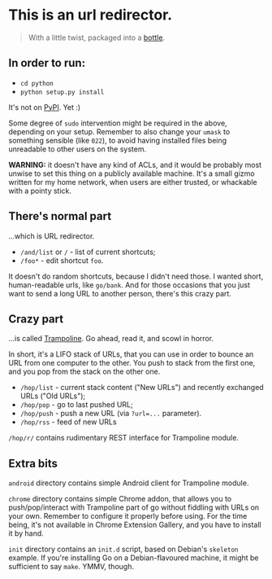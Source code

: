 # This is an url redirector.
>With a little twist, packaged into a [bottle](http://bottlepy.org).

## In order to run:
* `cd python`
* `python setup.py install`

It's not on [PyPI](http://pypi.python.org/pypi). Yet :)

Some degree of `sudo` intervention might be required in the above, depending on
your setup. Remember to also change your `umask` to something sensible (like
`022`), to avoid having installed files being unreadable to other users on the
system.

**WARNING:** it doesn't have any kind of ACLs, and it would be probably most
unwise to set this thing on a publicly available machine. It's a small gizmo
written for my home network, when users are either trusted, or whackable with
a pointy stick.

## There's normal part
...which is URL redirector.

* `/and/list` or `/` - list of current shortcuts;
* `/foo*` - edit shortcut `foo`.

It doesn't do random shortcuts, because I didn't need those. I wanted short,
human-readable urls, like `go/bank`. And for those occasions that you just want
to send a long URL to another person, there's this crazy part.

## Crazy part
...is called
[Trampoline](http://swissarmyhammer.wordpress.com/2009/05/17/sproing/). Go
ahead, read it, and scowl in horror.

In short, it's a LIFO stack of URLs, that
you can use in order to bounce an URL from one computer to the other. You push
to stack from the first one, and you pop from the stack on the other one.

* `/hop/list` - current stack content ("New URLs") and recently exchanged URLs ("Old URLs");
* `/hop/pop` - go to last pushed URL;
* `/hop/push` - push a new URL (via `?url=...` parameter).
* `/hop/rss` - feed of new URLs

`/hop/r/` contains rudimentary REST interface for Trampoline module.

## Extra bits
`android` directory contains simple Android client for Trampoline module.

`chrome` directory contains simple Chrome addon, that allows you to
push/pop/interact with Trampoline part of go without fiddling with URLs on your
own. Remember to configure it properly before using. For the time being, it's
not available in Chrome Extension Gallery, and you have to install it by hand.

`init` directory contains an `init.d` script, based on Debian's `skeleton`
example. If you're installing Go on a Debian-flavoured machine, it might be
sufficient to say `make`. YMMV, though.
